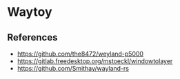 # Waytoy

## References
- https://github.com/the8472/weyland-p5000
- https://gitlab.freedesktop.org/mstoeckl/windowtolayer
- https://github.com/Smithay/wayland-rs